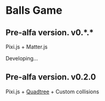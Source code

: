 # Balls Game

## Pre-alfa version. v0.\*.\*

Pixi.js + Matter.js

Developing...

## Pre-alfa version. v0.2.0

Pixi.js + [Quadtree](https://en.wikipedia.org/wiki/Quadtree) + Custom collisions

